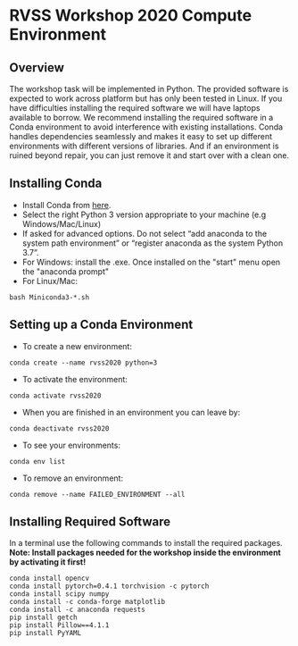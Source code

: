 # RVSS Workshop 2020 Compute Environment

## Overview
The workshop task will be implemented in Python. The provided software is expected to work across platform but has only been tested in Linux. If you have difficulties installing the required software we will have laptops available to borrow. We recommend installing the required software in a Conda environment to avoid interference with existing installations. Conda handles dependencies seamlessly and makes it easy to set up different environments with different versions of libraries. And if an environment is ruined beyond repair, you can just remove it and start over with a clean one.

## Installing Conda
* Install Conda from [here][Conda].
* Select the right Python 3 version appropriate to your machine (e.g Windows/Mac/Linux)
* If asked for advanced options.  Do not select “add anaconda to the system path environment” or “register anaconda as the system Python 3.7”. 
* For Windows: install the .exe. Once installed on the "start" menu open the "anaconda prompt"
* For Linux/Mac:  
```{p}
bash Miniconda3-*.sh
```

## Setting up a Conda Environment

* To create a new environment:
```{p}
conda create --name rvss2020 python=3
```
* To activate the environment:
```{p}
conda activate rvss2020
```
* When you are finished in an environment you can leave by:
```{p}
conda deactivate rvss2020
```
* To see your environments:
```{p}
conda env list
```
* To remove an environment:
```{p}
conda remove --name FAILED_ENVIRONMENT --all
```
## Installing Required Software
In a terminal use the following commands to install the required packages.
**Note: Install packages needed for the workshop inside the environment by activating it first!**
```{p}
conda install opencv
conda install pytorch=0.4.1 torchvision -c pytorch
conda install scipy numpy
conda install -c conda-forge matplotlib
conda install -c anaconda requests
pip install getch
pip install Pillow==4.1.1
pip install PyYAML
```




[conda]: https://conda.io/miniconda.html "Conda"

